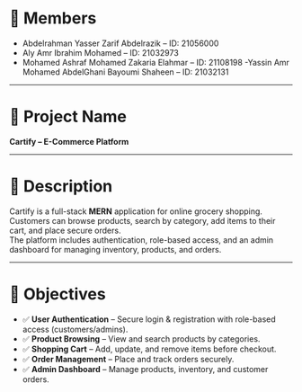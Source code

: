 # 👥 Members
- Abdelrahman Yasser Zarif Abdelrazik
 – ID: 21056000
- Aly Amr Ibrahim Mohamed – ID: 21032973
- Mohamed Ashraf Mohamed Zakaria Elahmar – ID: 21108198
-Yassin Amr Mohamed AbdelGhani Bayoumi Shaheen – ID: 21032131

---

# 🛒 Project Name
**Cartify – E-Commerce Platform**  

---

# 📖 Description
Cartify is a full-stack **MERN** application for online grocery shopping.  
Customers can browse products, search by category, add items to their cart, and place secure orders.  
The platform includes authentication, role-based access, and an admin dashboard for managing inventory, products, and orders.  

---

# 🎯 Objectives
- ✅ **User Authentication** – Secure login & registration with role-based access (customers/admins).  
- ✅ **Product Browsing** – View and search products by categories.  
- ✅ **Shopping Cart** – Add, update, and remove items before checkout.  
- ✅ **Order Management** – Place and track orders securely.  
- ✅ **Admin Dashboard** – Manage products, inventory, and customer orders.  
